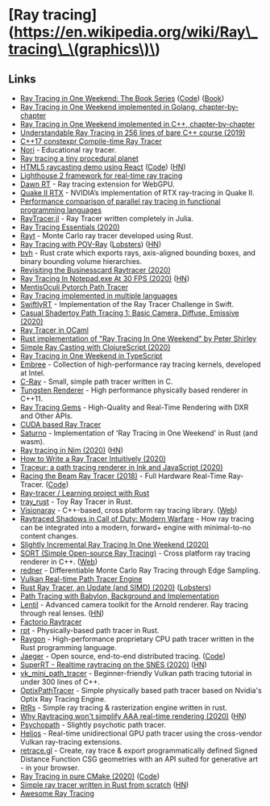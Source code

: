 # \[Ray tracing\]\(https://en.wikipedia.org/wiki/Ray\_tracing\_\(graphics\)\)

## Links

* [Ray Tracing in One Weekend: The Book Series](https://raytracing.github.io/) \([Code](https://github.com/raytracing/raytracing.github.io/)\) \([Book](https://raytracing.github.io/books/RayTracingInOneWeekend.html)\)
* [Ray Tracing in One Weekend implemented in Golang, chapter-by-chapter](https://github.com/hunterloftis/oneweekend)
* [Ray Tracing in One Weekend implemented in C++, chapter-by-chapter](https://github.com/utilForever/ray-tracing-in-one-weekend-cpp)
* [Understandable Ray Tracing in 256 lines of bare C++ course \(2019\)](https://github.com/ssloy/tinyraytracer)
* [C++17 constexpr Compile-time Ray Tracer](https://github.com/tcbrindle/raytracer.hpp)
* [Nori](https://github.com/wjakob/nori) - Educational ray tracer.
* [Ray tracing a tiny procedural planet](http://casual-effects.com/research/McGuire2019ProcGen/McGuire2019ProcGen.pdf)
* [HTML5 raycasting demo using React](https://ahuth.github.io/raycast/) \([Code](https://github.com/ahuth/raycast)\) \([HN](https://news.ycombinator.com/item?id=22725275)\)
* [Lighthouse 2 framework for real-time ray tracing](https://github.com/jbikker/lighthouse2)
* [Dawn RT](https://github.com/maierfelix/dawn-ray-tracing) - Ray tracing extension for WebGPU.
* [Quake II RTX](https://github.com/NVIDIA/Q2RTX) - NVIDIA’s implementation of RTX ray-tracing in Quake II.
* [Performance comparison of parallel ray tracing in functional programming languages](https://github.com/athas/raytracers)
* [RayTracer.jl](https://github.com/avik-pal/RayTracer.jl) - Ray Tracer written completely in Julia.
* [Ray Tracing Essentials \(2020\)](https://www.youtube.com/playlist?list=PL5B692fm6--sgm8Uiava0IIvUojjFOCSR)
* [Rayt](https://github.com/Dalamar42/rayt) - Monte Carlo ray tracer developed using Rust.
* [Ray Tracing with POV-Ray](https://github.com/spcask/pov-ray-tracing) \([Lobsters](https://lobste.rs/s/qczs5u/ray_tracing_with_pov_ray_25_scenes_25_days)\) \([HN](https://news.ycombinator.com/item?id=23042993)\)
* [bvh](https://github.com/svenstaro/bvh) - Rust crate which exports rays, axis-aligned bounding boxes, and binary bounding volume hierarchies.
* [Revisiting the Businesscard Raytracer \(2020\)](http://fabiensanglard.net/revisiting_the_businesscard_raytracer/index.html)
* [Ray Tracing In Notepad.exe At 30 FPS \(2020\)](http://kylehalladay.com/blog/2020/05/20/Rendering-With-Notepad.html) \([HN](https://news.ycombinator.com/item?id=23246221)\)
* [MentisOculi Pytorch Path Tracer](https://github.com/mmirman/MentisOculi)
* [Ray Tracing implemented in multiple languages](https://github.com/matt77hias/smallpt)
* [SwiftlyRT](https://github.com/sbehnke/SwiftlyRT) - Implementation of the Ray Tracer Challenge in Swift.
* [Casual Shadertoy Path Tracing 1: Basic Camera, Diffuse, Emissive \(2020\)](https://blog.demofox.org/2020/05/25/casual-shadertoy-path-tracing-1-basic-camera-diffuse-emissive/)
* [Ray Tracer in OCaml](https://github.com/Kamirus/ray-tracer)
* [Rust implementation of "Ray Tracing In One Weekend" by Peter Shirley](https://github.com/jorendorff/rust-raytrace)
* [Simple Ray Casting with ClojureScript \(2020\)](https://andreyorst.gitlab.io/posts/2020-06-04-simple-ray-casting-with-clojurescript/)
* [Ray Tracing in One Weekend in TypeScript](https://github.com/ahuth/raytrace2)
* [Embree](https://github.com/embree/embree) - Collection of high-performance ray tracing kernels, developed at Intel.
* [C-Ray](https://github.com/VKoskiv/c-ray) - Small, simple path tracer written in C.
* [Tungsten Renderer](https://github.com/tunabrain/tungsten) - High performance physically based renderer in C++11.
* [Ray Tracing Gems](https://link.springer.com/book/10.1007/978-1-4842-4427-2) - High-Quality and Real-Time Rendering with DXR and Other APIs.
* [CUDA based Ray Tracer](https://github.com/xlnx/cuda-raytracer)
* [Saturno](https://github.com/alvarosan/saturno) - Implementation of 'Ray Tracing in One Weekend' in Rust \(and wasm\).
* [Ray tracing in Nim \(2020\)](https://nim-lang.org/blog/2020/06/30/ray-tracing-in-nim.html) \([HN](https://news.ycombinator.com/item?id=23707286)\)
* [How to Write a Ray Tracer Intuitively \(2020\)](https://blog.scottlogic.com/2020/03/10/raytracer-how-to.html)
* [Traceur: a path tracing renderer in Ink and JavaScript \(2020\)](https://dotink.co/posts/traceur/)
* [Racing the Beam Ray Tracer \(2018\)](https://tomverbeure.github.io/rtl/2018/11/26/Racing-the-Beam-Ray-Tracer.html) - Full Hardware Real-Time Ray-Tracer. \([Code](https://github.com/tomverbeure/rt)\)
* [Ray-tracer / Learning project with Rust](https://github.com/qu4k/rain)
* [tray\_rust](https://github.com/Twinklebear/tray_rust) - Toy Ray Tracer in Rust.
* [Visionaray](https://github.com/szellmann/visionaray) - C++-based, cross platform ray tracing library. \([Web](https://vis.uni-koeln.de/forschung/software-visionaray)\)
* [Raytraced Shadows in Call of Duty: Modern Warfare](https://www.activision.com/cdn/research/Raytraced_Shadows_in_Call_of_Duty_Modern_Warfare.pdf) - How ray tracing can be integrated into a modern, forward+ engine with minimal-to-no content changes.
* [Slightly Incremental Ray Tracing In One Weekend \(2020\)](https://www.peterstefek.me/incr-ray-tracer.html)
* [SORT \(Simple Open-source Ray Tracing\)](https://github.com/JiayinCao/SORT) - Cross platform ray tracing renderer in C++. \([Web](https://sort-renderer.com/)\)
* [redner](https://github.com/BachiLi/redner) - Differentiable Monte Carlo Ray Tracing through Edge Sampling.
* [Vulkan Real-time Path Tracer Engine](https://github.com/Zielon/PBRVulkan)
* [Rust Ray Tracer, an Update \(and SIMD\) \(2020\)](https://siliconsprawl.com/2020/11/06/simd-ray-tracer.html) \([Lobsters](https://lobste.rs/s/kpfbis/rust_ray_tracer_update_simd)\)
* [Path Tracing with Babylon, Background and Implementation](https://forum.babylonjs.com/t/path-tracing-with-babylon-background-and-implementation/12832)
* [Lentil](https://www.lentil.xyz/) - Advanced camera toolkit for the Arnold renderer. Ray tracing through real lenses. \([HN](https://news.ycombinator.com/item?id=25045034)\)
* [Factorio Raytracer](https://twitter.com/notch/status/1328335971176370181)
* [rpt](https://github.com/ekzhang/rpt) - Physically-based path tracer in Rust.
* [Raygon](https://github.com/raygon-renderer/readme) - High-performance proprietary CPU path tracer written in the Rust programming language.
* [Jaeger](https://www.jaegertracing.io/) - Open source, end-to-end distributed tracing. \([Code](https://github.com/jaegertracing/jaeger)\)
* [SuperRT - Realtime raytracing on the SNES \(2020\)](https://www.shironekolabs.com/posts/superrt/) \([HN](https://news.ycombinator.com/item?id=25431203)\)
* [vk\_mini\_path\_tracer](https://github.com/nvpro-samples/vk_mini_path_tracer) - Beginner-friendly Vulkan path tracing tutorial in under 300 lines of C++.
* [OptixPathTracer](https://github.com/knightcrawler25/Optix-PathTracer) - Simple physically based path tracer based on Nvidia's Optix Ray Tracing Engine.
* [RtRs](https://github.com/universome/rtrs) - Simple ray tracing & rasterization engine written in rust.
* [Why Raytracing won't simplify AAA real-time rendering \(2020\)](http://c0de517e.blogspot.com/2020/12/why-raytracing-wont-simplify-aaa-real.html) \([HN](https://news.ycombinator.com/item?id=25557354)\)
* [Psychopath](https://github.com/cessen/psychopath) - Slightly psychotic path tracer.
* [Helios](https://github.com/diharaw/Helios) - Real-time unidirectional GPU path tracer using the cross-vendor Vulkan ray-tracing extensions.
* [retrace.gl](https://github.com/stasilo/retrace.gl) - Create, ray trace & export programmatically defined Signed Distance Function CSG geometries with an API suited for generative art - in your browser.
* [Ray Tracing in pure CMake \(2020\)](https://64.github.io/cmake-raytracer/) \([Code](https://github.com/64/cmake-raytracer)\)
* [Simple ray tracer written in Rust from scratch](https://github.com/dranikpg/simple-rays) \([HN](https://news.ycombinator.com/item?id=26143837)\)
* [Awesome Ray Tracing](https://github.com/dannyfritz/awesome-ray-tracing)

